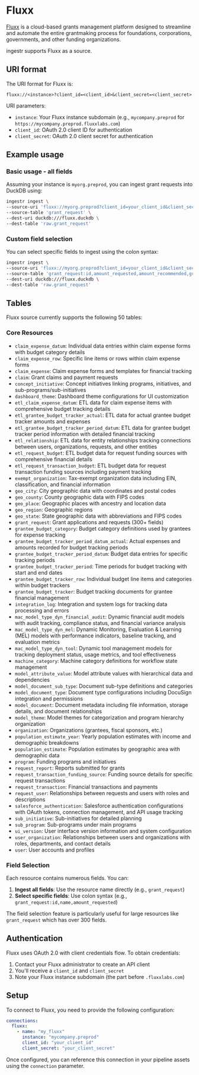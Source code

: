 # Fluxx

[Fluxx](https://www.fluxx.io/) is a cloud-based grants management platform designed to streamline and automate the entire grantmaking process for foundations, corporations, governments, and other funding organizations.

ingestr supports Fluxx as a source.

## URI format

The URI format for Fluxx is:

```plaintext
fluxx://<instance>?client_id=<client_id>&client_secret=<client_secret>
```

URI parameters:

- `instance`: Your Fluxx instance subdomain (e.g., `mycompany.preprod` for `https://mycompany.preprod.fluxxlabs.com`)
- `client_id`: OAuth 2.0 client ID for authentication
- `client_secret`: OAuth 2.0 client secret for authentication

## Example usage

### Basic usage - all fields

Assuming your instance is `myorg.preprod`, you can ingest grant requests into DuckDB using:

```bash
ingestr ingest \
--source-uri 'fluxx://myorg.preprod?client_id=your_client_id&client_secret=your_client_secret' \
--source-table 'grant_request' \
--dest-uri duckdb:///fluxx.duckdb \
--dest-table 'raw.grant_request'
```

### Custom field selection

You can select specific fields to ingest using the colon syntax:

```bash
ingestr ingest \
--source-uri 'fluxx://myorg.preprod?client_id=your_client_id&client_secret=your_client_secret' \
--source-table 'grant_request:id,amount_requested,amount_recommended,granted' \
--dest-uri duckdb:///fluxx.duckdb \
--dest-table 'raw.grant_request'
```

## Tables

Fluxx source currently supports the following 50 tables:

### Core Resources
- `claim_expense_datum`: Individual data entries within claim expense forms with budget category details
- `claim_expense_row`: Specific line items or rows within claim expense forms
- `claim_expense`: Claim expense forms and templates for financial tracking
- `claim`: Grant claims and payment requests
- `concept_initiative`: Concept initiatives linking programs, initiatives, and sub-programs/sub-initiatives
- `dashboard_theme`: Dashboard theme configurations for UI customization
- `etl_claim_expense_datum`: ETL data for claim expense items with comprehensive budget tracking details
- `etl_grantee_budget_tracker_actual`: ETL data for actual grantee budget tracker amounts and expenses
- `etl_grantee_budget_tracker_period_datum`: ETL data for grantee budget tracker period information with detailed financial tracking
- `etl_relationship`: ETL data for entity relationships tracking connections between users, organizations, requests, and other entities
- `etl_request_budget`: ETL budget data for request funding sources with comprehensive financial details
- `etl_request_transaction_budget`: ETL budget data for request transaction funding sources including payment tracking
- `exempt_organization`: Tax-exempt organization data including EIN, classification, and financial information
- `geo_city`: City geographic data with coordinates and postal codes
- `geo_county`: County geographic data with FIPS codes
- `geo_place`: Geographic places with ancestry and location data
- `geo_region`: Geographic regions
- `geo_state`: State geographic data with abbreviations and FIPS codes
- `grant_request`: Grant applications and requests (300+ fields)
- `grantee_budget_category`: Budget category definitions used by grantees for expense tracking
- `grantee_budget_tracker_period_datum_actual`: Actual expenses and amounts recorded for budget tracking periods
- `grantee_budget_tracker_period_datum`: Budget data entries for specific tracking periods
- `grantee_budget_tracker_period`: Time periods for budget tracking with start and end dates
- `grantee_budget_tracker_row`: Individual budget line items and categories within budget trackers
- `grantee_budget_tracker`: Budget tracking documents for grantee financial management
- `integration_log`: Integration and system logs for tracking data processing and errors
- `mac_model_type_dyn_financial_audit`: Dynamic financial audit models with audit tracking, compliance status, and financial variance analysis
- `mac_model_type_dyn_mel`: Dynamic Monitoring, Evaluation & Learning (MEL) models with performance indicators, baseline tracking, and evaluation metrics
- `mac_model_type_dyn_tool`: Dynamic tool management models for tracking deployment status, usage metrics, and tool effectiveness
- `machine_category`: Machine category definitions for workflow state management
- `model_attribute_value`: Model attribute values with hierarchical data and dependencies
- `model_document_sub_type`: Document sub-type definitions and categories
- `model_document_type`: Document type configurations including DocuSign integration and permissions
- `model_document`: Document metadata including file information, storage details, and document relationships
- `model_theme`: Model themes for categorization and program hierarchy organization
- `organization`: Organizations (grantees, fiscal sponsors, etc.)
- `population_estimate_year`: Yearly population estimates with income and demographic breakdowns
- `population_estimate`: Population estimates by geographic area with demographic data
- `program`: Funding programs and initiatives
- `request_report`: Reports submitted for grants
- `request_transaction_funding_source`: Funding source details for specific request transactions
- `request_transaction`: Financial transactions and payments
- `request_user`: Relationships between requests and users with roles and descriptions
- `salesforce_authentication`: Salesforce authentication configurations with OAuth tokens, connection management, and API usage tracking
- `sub_initiative`: Sub-initiatives for detailed planning
- `sub_program`: Sub-programs under main programs
- `ui_version`: User interface version information and system configuration
- `user_organization`: Relationships between users and organizations with roles, departments, and contact details
- `user`: User accounts and profiles

### Field Selection

Each resource contains numerous fields. You can:
1. **Ingest all fields**: Use the resource name directly (e.g., `grant_request`)
2. **Select specific fields**: Use colon syntax (e.g., `grant_request:id,name,amount_requested`)

The field selection feature is particularly useful for large resources like `grant_request` which has over 300 fields.

## Authentication

Fluxx uses OAuth 2.0 with client credentials flow. To obtain credentials:

1. Contact your Fluxx administrator to create an API client
2. You'll receive a `client_id` and `client_secret`
3. Note your Fluxx instance subdomain (the part before `.fluxxlabs.com`)

## Setup

To connect to Fluxx, you need to provide the following configuration:

```yaml
connections:
  fluxx:
    - name: "my_fluxx"
      instance: "mycompany.preprod"
      client_id: "your_client_id"
      client_secret: "your_client_secret"
```

Once configured, you can reference this connection in your pipeline assets using the `connection` parameter.